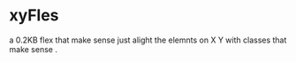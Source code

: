 # xyFles
a 0.2KB flex that make sense just alight the elemnts on X Y with classes that make sense .
